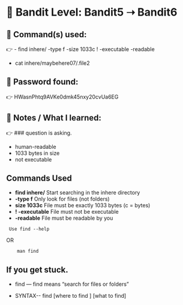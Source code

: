 # 🔐 Bandit Level: Bandit5 ➝ Bandit6
## 📂 Command(s) used:
👉 - find inhere/ -type f -size 1033c ! -executable -readable
   - cat inhere/maybehere07/.file2

## 📄 Password found:
👉 HWasnPhtq9AVKe0dmk45nxy20cvUa6EG

## 🧠 Notes / What I learned:
👉 ### question is asking.  
 -  human-readable
 -   1033 bytes in size
 -   not executable

## Commands Used
- **find inhere/**	Start searching in the inhere directory
- **-type f**	      Only look for files (not folders)
- **size 1033c**  	File must be exactly 1033 bytes (c = bytes)
- **! -executable**	File must not be executable
- **-readable**    	File must be readable by you


```
 Use find --help
```
  OR
```
    man find
```
  If you get stuck. 
----------------------------------------------------------

- find — find means “search for files or folders”

- SYNTAX-- find [where to find ] [what to find]


